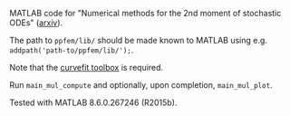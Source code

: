MATLAB code for "Numerical methods for the 2nd moment of stochastic ODEs" ([arxiv](https://arxiv.org/abs/1611.02164)).

The path to `ppfem/lib/` should be made known to MATLAB using e.g. `addpath('path-to/ppfem/lib/');`. 

Note that the [curvefit toolbox](https://mathworks.com/help/curvefit/) is required.

Run `main_mul_compute` and optionally, upon completion, `main_mul_plot`.

Tested with MATLAB 8.6.0.267246 (R2015b).
